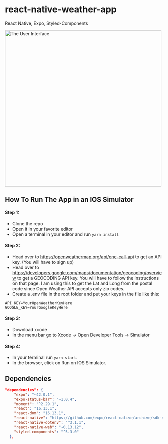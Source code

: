 # react-native-weather-app

React Native, Expo, Styled-Components



<img src="https://user-images.githubusercontent.com/66086002/127359185-90067028-c3c0-4ccc-8ddb-5bca37c6ec6e.png" alt="The User Interface" width="500"/>

## How To Run The App in an IOS Simulator

#### Step 1: 
- Clone the repo
- Open it in your favorite editor
- Open a terminal in your editor and run `yarn install`

#### Step 2: 
- Head over to https://openweathermap.org/api/one-call-api to get an API key. (You will have to sign up)
- Head over to https://developers.google.com/maps/documentation/geocoding/overview to get a GEOCODING API key. You will have to follow the instructions on that page. I am using this to get the Lat and Long from the postal code since Open Weather API accepts only zip codes.
- Create a .env file in the root folder and put your keys in the file like this: 

```
API_KEY=YourOpenWeatherKeyHere
GOOGLE_KEY=YourGoogleKeyHere
```

#### Step 3:

- Download xcode 
- In the menu bar go to Xcode -> Open Developer Tools -> Simulator

#### Step 4: 

- In your terminal run `yarn start`. 
- In the browser, click on Run on IOS Simulator.

## Dependencies 

```json
"dependencies": {
    "expo": "~42.0.1",
    "expo-status-bar": "~1.0.4",
    "moment": "^2.29.1",
    "react": "16.13.1",
    "react-dom": "16.13.1",
    "react-native": "https://github.com/expo/react-native/archive/sdk-42.0.0.tar.gz",
    "react-native-dotenv": "^3.1.1",
    "react-native-web": "~0.13.12",
    "styled-components": "^5.3.0"
  },
  
  ```
